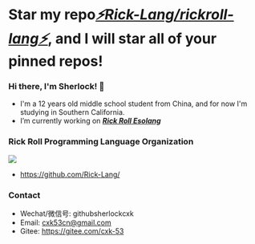 # Star my repo[*⚡Rick-Lang/rickroll-lang⚡*](https://github.com/Rick-Lang/rickroll-lang), and I will star all of your pinned repos!

### Hi there, I'm Sherlock! 👋
- I'm a 12 years old middle school student from China, and for now I'm studying in Southern California.
- I’m currently working on _**[Rick Roll Esolang](https://github.com/Rick-Lang/rickroll-lang)**_

### Rick Roll Programming Language Organization
![](https://repository-images.githubusercontent.com/367934588/4a27ae00-b73b-11eb-801b-36dd1756dc93)
- https://github.com/Rick-Lang/
### Contact
- Wechat/微信号: githubsherlockcxk
- Email: cxk53cn@gmail.com
- Gitee: https://gitee.com/cxk-53
